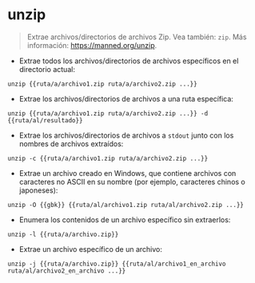 # unzip

> Extrae archivos/directorios de archivos Zip.
> Vea también: `zip`.
> Más información: <https://manned.org/unzip>.

- Extrae todos los archivos/directorios de archivos específicos en el directorio actual:

`unzip {{ruta/a/archivo1.zip ruta/a/archivo2.zip ...}}`

- Extrae los archivos/directorios de archivos a una ruta específica:

`unzip {{ruta/a/archivo1.zip ruta/a/archivo2.zip ...}} -d {{ruta/al/resultado}}`

- Extrae los archivos/directorios de archivos a `stdout` junto con los nombres de archivos extraídos:

`unzip -c {{ruta/a/archivo1.zip ruta/a/archivo2.zip ...}}`

- Extrae un archivo creado en Windows, que contiene archivos con caracteres no ASCII en su nombre (por ejemplo, caracteres chinos o japoneses):

`unzip -O {{gbk}} {{ruta/al/archivo1.zip ruta/al/archivo2.zip ...}}`

- Enumera los contenidos de un archivo específico sin extraerlos:

`unzip -l {{ruta/a/archivo.zip}}`

- Extrae un archivo específico de un archivo:

`unzip -j {{ruta/a/archivo.zip}} {{ruta/al/archivo1_en_archivo ruta/al/archivo2_en_archivo ...}}`
